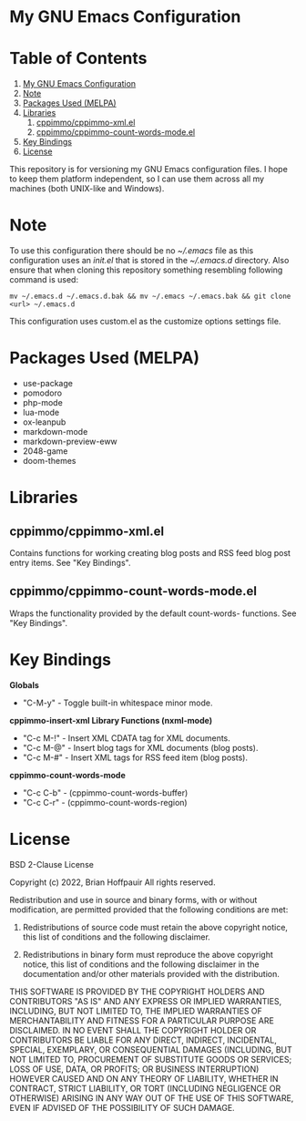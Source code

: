 

# My GNU Emacs Configuration


# Table of Contents

1.  [My GNU Emacs Configuration](#orgca3ebb5)
2.  [Note](#orgcfa630b)
3.  [Packages Used (MELPA)](#org5dab8c3)
4.  [Libraries](#orga466ceb)
    1.  [cppimmo/cppimmo-xml.el](#org63c4b4a)
    2.  [cppimmo/cppimmo-count-words-mode.el](#org8033227)
5.  [Key Bindings](#org30ca159)
6.  [License](#org3349cd7)

This repository is for versioning my GNU Emacs configuration files.  I hope to
keep them platform independent, so I can use them across all my machines (both
UNIX-like and Windows).


# Note

To use this configuration there should be no *~/.emacs* file as this
configuration uses an *init.el* that is stored in the *~/.emacs.d*
directory.  Also ensure that when cloning this repository something resembling
following command is used:

    mv ~/.emacs.d ~/.emacs.d.bak && mv ~/.emacs ~/.emacs.bak && git clone <url> ~/.emacs.d

This configuration uses custom.el as the customize options settings file.


# Packages Used (MELPA)

-   use-package
-   pomodoro
-   php-mode
-   lua-mode
-   ox-leanpub
-   markdown-mode
-   markdown-preview-eww
-   2048-game
-   doom-themes


# Libraries


## cppimmo/cppimmo-xml.el

Contains functions for working creating blog posts and RSS feed blog post entry items.  See "Key Bindings".


## cppimmo/cppimmo-count-words-mode.el

Wraps the functionality provided by the default count-words- functions.  See "Key Bindings".


# Key Bindings

**Globals**

-   "C-M-y" - Toggle built-in whitespace minor mode.

**cppimmo-insert-xml Library Functions (nxml-mode)**

-   "C-c M-!" - Insert XML CDATA tag for XML documents.
-   "C-c M-@" - Insert blog tags for XML documents (blog posts).
-   "C-c M-#" - Insert XML tags for RSS feed item (blog posts).

**cppimmo-count-words-mode**

-   "C-c C-b" - (cppimmo-count-words-buffer)
-   "C-c C-r" - (cppimmo-count-words-region)


# License

BSD 2-Clause License

Copyright (c) 2022, Brian Hoffpauir
All rights reserved.

Redistribution and use in source and binary forms, with or without
modification, are permitted provided that the following conditions are met:

1.  Redistributions of source code must retain the above copyright notice, this
    list of conditions and the following disclaimer.

2.  Redistributions in binary form must reproduce the above copyright notice,
    this list of conditions and the following disclaimer in the documentation
    and/or other materials provided with the distribution.

THIS SOFTWARE IS PROVIDED BY THE COPYRIGHT HOLDERS AND CONTRIBUTORS "AS IS"
AND ANY EXPRESS OR IMPLIED WARRANTIES, INCLUDING, BUT NOT LIMITED TO, THE
IMPLIED WARRANTIES OF MERCHANTABILITY AND FITNESS FOR A PARTICULAR PURPOSE ARE
DISCLAIMED. IN NO EVENT SHALL THE COPYRIGHT HOLDER OR CONTRIBUTORS BE LIABLE
FOR ANY DIRECT, INDIRECT, INCIDENTAL, SPECIAL, EXEMPLARY, OR CONSEQUENTIAL
DAMAGES (INCLUDING, BUT NOT LIMITED TO, PROCUREMENT OF SUBSTITUTE GOODS OR
SERVICES; LOSS OF USE, DATA, OR PROFITS; OR BUSINESS INTERRUPTION) HOWEVER
CAUSED AND ON ANY THEORY OF LIABILITY, WHETHER IN CONTRACT, STRICT LIABILITY,
OR TORT (INCLUDING NEGLIGENCE OR OTHERWISE) ARISING IN ANY WAY OUT OF THE USE
OF THIS SOFTWARE, EVEN IF ADVISED OF THE POSSIBILITY OF SUCH DAMAGE.

